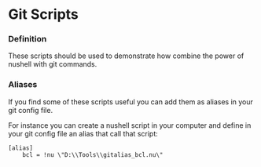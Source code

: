# Git Scripts

### Definition

These scripts should be used to demonstrate how combine the power of nushell with git commands.

### Aliases

If you find some of these scripts useful you can add them as aliases in your git config file.

For instance you can create a nushell script in your computer and define in your git config file an alias that call that script:

```
[alias]
    bcl = !nu \"D:\\Tools\\gitalias_bcl.nu\"
```
